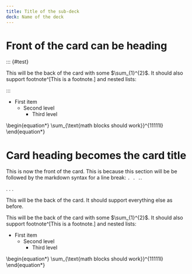 ```yaml
---
title: Title of the sub-deck 
deck: Name of the deck
---
```


# Front of the card can be heading

::: {#test}

This will be the back of the card with some $\sum_{1}^{2}$. It should also
support footnote^[This is a footnote.] and nested lists:

:::

- First item
  - Second level
    - Third level

\begin{equation*}
  \sum_{\text{math blocks should work}}^{11111l}
\end{equation*}

# Card heading becomes the card title

This is now the front of the card. This is because this section will be be
followed by the markdown syntax for a line break: `. . .`.

. . .

This will be the back of the card. It should support everything else as before.

This will be the back of the card with some $\sum_{1}^{2}$. It should also
support footnote^[This is a footnote.] and nested lists:

- First item
  - Second level
    - Third level

\begin{equation*}
  \sum_{\text{math blocks should work}}^{11111l}
\end{equation*}
